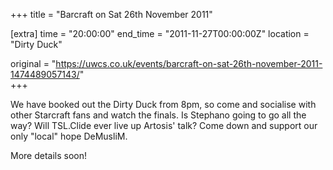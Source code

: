 +++
title = "Barcraft on Sat 26th November 2011"

[extra]
time = "20:00:00"
end_time = "2011-11-27T00:00:00Z"
location = "Dirty Duck"

original = "https://uwcs.co.uk/events/barcraft-on-sat-26th-november-2011-1474489057143/"    
+++

We have booked out the Dirty Duck from 8pm, so come and socialise with other Starcraft fans and watch the finals. Is Stephano going to go all the way? Will TSL.Clide ever live up Artosis' talk? Come down and support our only "local" hope DeMusliM.

More details soon\!

